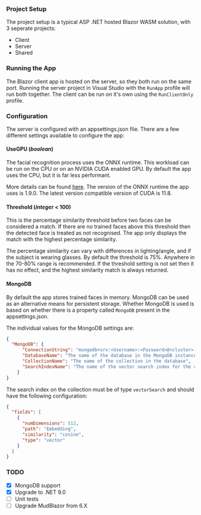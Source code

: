 ### Project Setup

The project setup is a typical ASP .NET hosted Blazor WASM solution, with 3 seperate projects:

- Client
- Server
- Shared

### Running the App
The Blazor client app is hosted on the server, so they both run on the same port. Running the server project in Visual Studio with the `RunApp` profile will run both together. The client can be run on it's own using the `RunClientOnly` profile.

### Configuration
The server is configured with an appsettings.json file. There are a few different settings available to configure the app:

#### UseGPU (*boolean*)
The facial recognition process uses the ONNX runtime. This workload can be run on the CPU or on an NVIDIA CUDA enabled GPU. By default the app uses the CPU, but it is far less performant.

More details can be found [here](https://onnxruntime.ai/docs/execution-providers/CUDA-ExecutionProvider.html#requirements). The version of the ONNX runtime the app uses is 1.9.0. The latest version compatible version of CUDA is 11.8.

#### Threshold (*integer* < 100)
This is the percentage similarity threshold before two faces can be considered a match. If there are no trained faces above this threshold then the detected face is treated as not recognised. The app only displays the match with the highest percentage similarity.

The percentage similarity can vary with differences in lighting/angle, and if the subject is wearing glasses. By default the threshold is 75%. Anywhere in the 70-80% range is recommended. If the threshold setting is not set then it has no effect, and the highest similarity match is always returned.

#### MongoDB
By default the app stores trained faces in memory. MongoDB can be used as an alternative means for persistent storage. Whether MongoDB is used is based on whether there is a property called `MongoDB` present in the appsettings.json.

The individual values for the MongoDB settings are:

```json
{
  "MongoDB": {
      "ConnectionString": "mongodb+srv:<Username>:<Password>@<cluster>.mongodb.net/?retryWrites=true&w=majority&appName=<appname>",
      "DatabaseName": "The name of the database in the MongoDB instance",
      "CollectionName": "The name of the collection in the database",
      "SearchIndexName": "The name of the vector search index for the collection"
    }
}
```

The search index on the collection must be of type `vectorSearch` and should have the following configuration:
```json
{
  "fields": [
    {
      "numDimensions": 512,
      "path": "Embedding",
      "similarity": "cosine",
      "type": "vector"
    }
  ]
}
```

### TODO
- [x] MongoDB support
- [x] Upgrade to .NET 9.0
- [ ] Unit tests
- [ ] Upgrade MudBlazor from 6.X